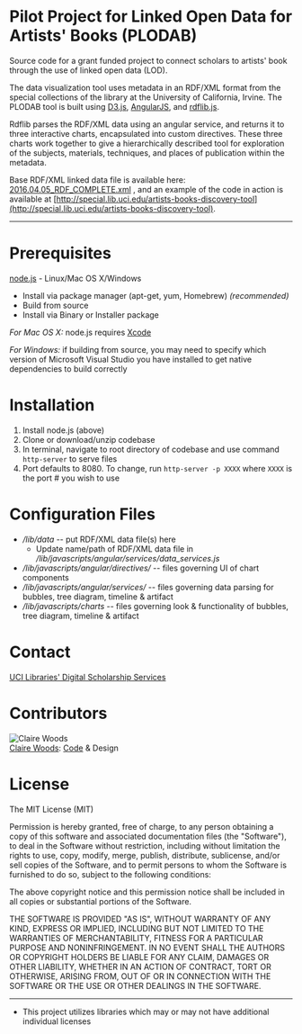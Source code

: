 # Pilot Project for Linked Open Data for Artists' Books (PLODAB)

Source code for a grant funded project to connect scholars to artists' book through the use of linked open data (LOD).

The data visualization tool uses metadata in an RDF/XML format from the special collections of the library at the University of California, Irvine. The PLODAB tool is built using [D3.js](https://d3js.org/), [AngularJS](https://angularjs.org/), and [rdflib.js](https://github.com/linkeddata/rdflib.js/).

Rdflib parses the RDF/XML data using an angular service, and returns it to three interactive charts, encapsulated into custom directives. These three charts work together to give a hierarchically described tool for exploration of the subjects, materials, techniques, and places of publication within the metadata.

Base RDF/XML linked data file is available here: [2016.04.05_RDF_COMPLETE.xml](../master/lib/data/2016.04.05_RDF_COMPLETE.xml) , and an example of the code in action is available at [http://special.lib.uci.edu/artists-books-discovery-tool](http://special.lib.uci.edu/artists-books-discovery-tool).

---
Prerequisites
====
[node.js](https://nodejs.org/en/download/) - Linux/Mac OS X/Windows
  * Install via package manager (apt-get, yum, Homebrew) _(recommended)_
  * Build from source
  * Install via Binary or Installer package

_For Mac OS X:_ node.js requires [Xcode](https://developer.apple.com/xcode/)

_For Windows:_ if building from source, you may need to specify which version of Microsoft Visual Studio you have installed to get native dependencies to build correctly

Installation
====

1. Install node.js (above)
2. Clone or download/unzip codebase
3. In terminal, navigate to root directory of codebase and use command `http-server` to serve files
4. Port defaults to 8080. To change, run `http-server -p XXXX` where `XXXX` is the port # you wish to use

Configuration Files
====

* _/lib/data_ -- put RDF/XML data file(s) here
  * Update name/path of RDF/XML data file in _/lib/javascripts/angular/services/data_services.js_
* _/lib/javascripts/angular/directives/_ -- files governing UI of chart components
* _/lib/javascripts/angular/services/_ -- files governing data parsing for bubbles, tree diagram, timeline & artifact
* _/lib/javascripts/charts_ -- files governing look & functionality of bubbles, tree diagram, timeline & artifact

Contact
====
[UCI Libraries' Digital Scholarship Services](mailto:libdss@uci.edu)

Contributors
====
![Claire Woods](https://avatars.githubusercontent.com/adynata?s=100)<br>[Claire Woods](https://github.com/adynata/): [Code](https://github.com/UCI-Libraries/PLODAB/commits?author=adynata) & Design

License
====
The MIT License (MIT)

Permission is hereby granted, free of charge, to any person obtaining a copy
of this software and associated documentation files (the "Software"), to deal
in the Software without restriction, including without limitation the rights
to use, copy, modify, merge, publish, distribute, sublicense, and/or sell
copies of the Software, and to permit persons to whom the Software is
furnished to do so, subject to the following conditions:

The above copyright notice and this permission notice shall be included in
all copies or substantial portions of the Software.

THE SOFTWARE IS PROVIDED "AS IS", WITHOUT WARRANTY OF ANY KIND, EXPRESS OR
IMPLIED, INCLUDING BUT NOT LIMITED TO THE WARRANTIES OF MERCHANTABILITY,
FITNESS FOR A PARTICULAR PURPOSE AND NONINFRINGEMENT. IN NO EVENT SHALL THE
AUTHORS OR COPYRIGHT HOLDERS BE LIABLE FOR ANY CLAIM, DAMAGES OR OTHER
LIABILITY, WHETHER IN AN ACTION OF CONTRACT, TORT OR OTHERWISE, ARISING FROM,
OUT OF OR IN CONNECTION WITH THE SOFTWARE OR THE USE OR OTHER DEALINGS IN
THE SOFTWARE.

---
* This project utilizes libraries which may or may not have additional individual licenses
